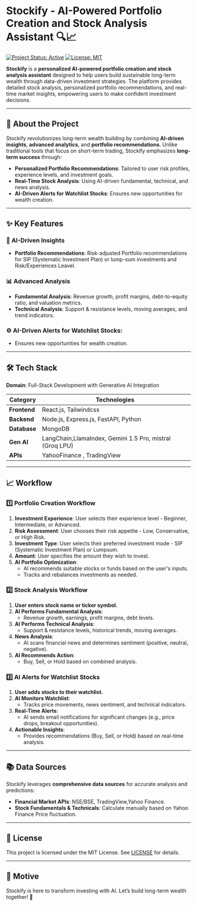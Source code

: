 # Stockify - AI-Powered Portfolio Creation and Stock Analysis Assistant 🔍📈

[![Project Status: Active](https://img.shields.io/badge/status-active-success.svg)]()
[![License: MIT](https://img.shields.io/badge/license-MIT-blue.svg)](https://opensource.org/licenses/MIT)

**Stockify** is a **personalized AI-powered portfolio creation and stock analysis assistant** designed to help users build sustainable long-term wealth through data-driven investment strategies. The platform provides detailed stock analysis, personalized portfolio recommendations, and real-time market insights, empowering users to make confident investment decisions.

---

## 🚀 **About the Project**

Stockify revolutionizes long-term wealth building by combining **AI-driven insights**, **advanced analytics**, and **portfolio recommendations**. Unlike traditional tools that focus on short-term trading, Stockify emphasizes **long-term success** through:

- **Personalized Portfolio Recommendations**: Tailored to user risk profiles, experience levels, and investment goals.
- **Real-Time Stock Analysis**: Using AI-driven fundamental, technical, and news analysis.
- **AI-Driven Alerts for Watchlist Stocks**: Ensures new opportunities for wealth creation.

---

## ✨ **Key Features**

### 🤖 **AI-Driven Insights**
- **Portfolio Recommendations**: Risk-adjusted Portfolio recommendations for SIP (Systematic Investment Plan) or lump-sum investments and Risk/Experiences Leavel.


### 📊 **Advanced Analysis**
- **Fundamental Analysis**: Revenue growth, profit margins, debt-to-equity ratio, and valuation metrics.
- **Technical Analysis**: Support & resistance levels, moving averages, and trend indicators.


### ⚙️ **AI-Driven Alerts for Watchlist Stocks**:
- Ensures new opportunities for wealth creation.

---

## 🛠 **Tech Stack**

**Domain**: Full-Stack Development with Generative AI Integration

| Category          | Technologies                                                                 |
|-------------------|------------------------------------------------------------------------------|
| **Frontend**      | React.js, Tailwindcss                                          |
| **Backend**       | Node.js, Express.js, FastAPI, Python                                         |
| **Database**      | MongoDB                                                                      |
| **Gen AI**         | LangChain,LlamaIndex, Gemini 1.5 Pro, mistral  (Groq LPU)|
| **APIs**          | YahooFinance  , TradingView |                                                                                                

---

## 📈 **Workflow**

### 1️⃣ **Portfolio Creation Workflow**
1. **Investment Experience**: User selects their experience level - Beginner, Intermediate, or Advanced.
2. **Risk Assessment**: User chooses their risk appetite - Low, Conservative, or High Risk.
3. **Investment Type**: User selects their preferred investment mode - SIP (Systematic Investment Plan) or Lumpsum.
4. **Amount**: User specifies the amount they wish to invest.
5. **AI Portfolio Optimization**:
   - AI recommends suitable stocks or funds based on the user's inputs.
   - Tracks and rebalances investments as needed.

### 2️⃣ **Stock Analysis Workflow**
1. **User enters stock name or ticker symbol.**
2. **AI Performs Fundamental Analysis**:
   - Revenue growth, earnings, profit margins, debt levels.
3. **AI Performs Technical Analysis**:
   - Support & resistance levels, historical trends, moving averages.
4. **News Analysis**:
   - AI scans financial news and determines sentiment (positive, neutral, negative).
5. **AI Recommends Action**:
   - Buy, Sell, or Hold based on combined analysis.

### 3️⃣ **AI Alerts for Watchlist Stocks**
1. **User adds stocks to their watchlist.**
2. **AI Monitors Watchlist**:
   - Tracks price movements, news sentiment, and technical indicators.
3. **Real-Time Alerts**:
   - AI sends email notifications for significant changes (e.g., price drops, breakout opportunities).
4. **Actionable Insights**:
   - Provides recommendations (Buy, Sell, or Hold) based on real-time analysis.

---

## 📚 **Data Sources**

Stockify leverages **comprehensive data sources** for accurate analysis and predictions:

- **Financial Market APIs**: NSE/BSE, TradingView,Yahoo Finance.
- **Stock Fundamentals & Technicals**: Calculate manually based on Yahoo Finance Price fluctuation.

---

## 📄 **License**

This project is licensed under the MIT License. See [LICENSE](/LICENSE) for details.

---

## 🚀 **Motive**

Stockify is here to transform investing with AI. Let’s build long-term wealth together! 🚀
